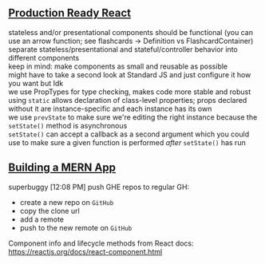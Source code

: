 [**Production Ready React**](https://git.generalassemb.ly/ga-wdi-lessons/mern-project/blob/master/readme.md)
------
stateless and/or presentational  components should be functional (you can use an arrow function; see flashcards -> Definition vs FlashcardContainer)  
separate stateless/presentational and stateful/controller behavior into different components  
keep in mind: make components as small and reusable as possible  
might have to take a second look at Standard JS and just configure it how you want but Idk  
we use PropTypes for type checking, makes code more stable and robust  
using `static` allows declaration of class-level properties; props declared without it are instance-specific and each instance has its own  
we use `prevState` to make sure we're editing the right instance because the `setState()` method is asynchronous  
`setState()` can accept a callback as a second argument which you could use to make sure a given function is performed _after_ `setState()` has run

[**Building a MERN App**](https://git.generalassemb.ly/ga-wdi-lessons/building-a-mern-app)
------


superbuggy [12:08 PM]
push GHE repos to regular GH: 
- create a new repo on `GitHub`  
- copy the clone url  
- add a remote  
- push to the new remote on `GitHub`  

Component info and lifecycle methods from React docs: https://reactjs.org/docs/react-component.html


